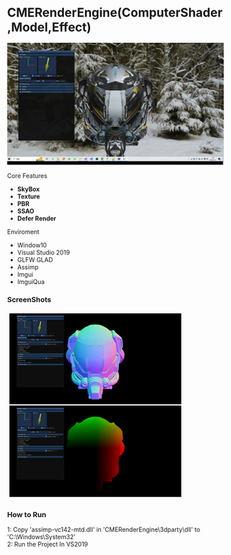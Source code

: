 # CMERenderEngine(ComputerShader,Model,Effect)
<div align="center">
  <img src="screenshots/1.jpg">
</div>

Core Features
- **SkyBox**
- **Texture**
- **PBR**
- **SSAO**
- **Defer Render**

Enviroment
- Window10
- Visual Studio 2019
- GLFW GLAD
- Assimp
- Imgui
- ImguiQua

### ScreenShots

<div style="padding: 5px">
    <img src="screenshots/2.jpg" width="400" />
    <img src="screenshots/3.jpg" width="400" />
</div>

### How to Run
1: Copy 'assimp-vc142-mtd.dll' in 'CMERenderEngine\3dparty\dll' to 'C:\Windows\System32'   
2: Run the Project In VS2019
